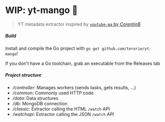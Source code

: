 # WIP: yt-mango 💾

> YT metadata extractor inspired by [`youtube-ma` by _CorentinB_][1]

##### Build

Install and compile the Go project with `go get github.com/terorie/yt-mango`!

If you don't have a Go toolchain, grab an executable from the Releases tab

##### Project structure

- _/controller_: Manages workers (sends tasks, gets results, …)
- _/common_: Commonly used HTTP code
- _/data_: Data structures
- _/db_: MongoDB connection
- _/classic_: Extractor calling the HTML `/watch` API
- _/watchapi_: Extractor calling the JSON `/watch` API

 [1]: https://github.com/CorentinB/youtube-ma
